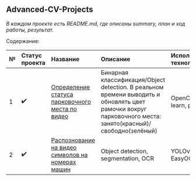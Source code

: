 ## Advanced-CV-Projects

*В каждом проекте есть README.md, где описаны summary, план и ход работы, результат.*

Содержание:

| № |Статус проекта | Название | Описание  | Использованные технологии |
| :-| :------------ |:---------| :---------| :-------------------------|
| 1 |:heavy_check_mark:| [Определение статуса парковочного места по видео](https://github.com/Vdol22/Advanced-CV-Projects/tree/main/Parking%20slot%20detection) | Бинарная классификация/Object detection. В реальном времени выводить и обновлять цвет рамочки вокруг парковочного места: занято(красный)/свободно(зелёный) | OpenCV, Scikit-learn, pickle |
| 2 |:heavy_check_mark:| [Распознование на видео символов на номерах машин](https://github.com/Vdol22/Advanced-CV-Projects/tree/main/Car%20number%20plates%20recognition%20with%20OCR) | Object detection, segmentation, OCR | YOLOv8, OpenCV, EasyOCR, sort |

